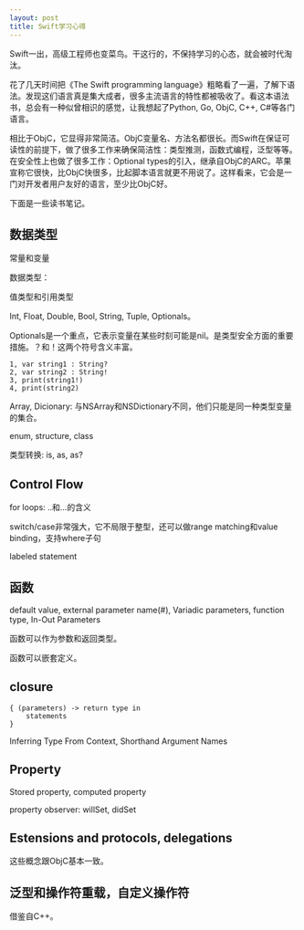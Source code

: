 ```yaml
---
layout: post
title: Swift学习心得
---
```



Swift一出，高级工程师也变菜鸟。干这行的，不保持学习的心态，就会被时代淘汰。

花了几天时间把《The Swift programming language》粗略看了一遍，了解下语法。发现这们语言真是集大成者，很多主流语言的特性都被吸收了。看这本语法书，总会有一种似曾相识的感觉，让我想起了Python, Go, ObjC, C++, C#等各门语言。

相比于ObjC，它显得非常简洁。ObjC变量名、方法名都很长。而Swift在保证可读性的前提下，做了很多工作来确保简洁性：类型推测，函数式编程，泛型等等。在安全性上也做了很多工作：Optional types的引入，继承自ObjC的ARC。苹果宣称它很快，比ObjC快很多，比起脚本语言就更不用说了。这样看来，它会是一门对开发者用户友好的语言，至少比ObjC好。

下面是一些读书笔记。


数据类型
---------
常量和变量

数据类型：

值类型和引用类型

Int, Float, Double, Bool, String, Tuple, Optionals。 

Optionals是一个重点，它表示变量在某些时刻可能是nil。是类型安全方面的重要措施。？和！这两个符号含义丰富。

```
1, var string1 : String?
2, var string2 : String!
3, print(string1!)
4, print(string2)
```

Array, Dicionary: 与NSArray和NSDictionary不同，他们只能是同一种类型变量的集合。

enum, structure, class

类型转换: is, as, as?

Control Flow
--------------
for loops:  ..和...的含义

switch/case非常强大，它不局限于整型，还可以做range matching和value binding，支持where子句

labeled statement


函数
-----
default value, external parameter name(#), Variadic parameters, function type, In-Out Parameters

函数可以作为参数和返回类型。

函数可以嵌套定义。

closure
---------
```
{ (parameters) -> return type in
    statements
}
```

Inferring Type From Context,  Shorthand Argument Names


Property
--------------
Stored property, computed property

property observer: willSet, didSet



Estensions and protocols, delegations
------------------------
这些概念跟ObjC基本一致。


泛型和操作符重载，自定义操作符
--------
借鉴自C++。
